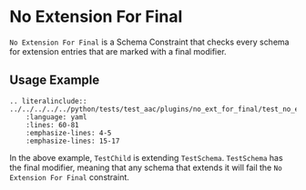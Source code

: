 # No Extension For Final
`No Extension For Final` is a Schema Constraint that checks every schema for extension entries that are marked with a final modifier.

## Usage Example
```{eval-rst}
.. literalinclude:: ../../../../../python/tests/test_aac/plugins/no_ext_for_final/test_no_ext_for_final.py
    :language: yaml
    :lines: 60-81
    :emphasize-lines: 4-5
    :emphasize-lines: 15-17
```

In the above example, `TestChild` is extending `TestSchema`.  `TestSchema` has the final modifier, meaning that any schema that extends it will fail the `No Extension For Final` constraint.